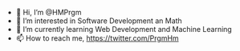 - 👋 Hi, I’m @HMPrgm
- 👀 I’m interested in Software Development an Math
- 🌱 I’m currently learning Web Development and Machine Learning
- 📫 How to reach me, https://twitter.com/PrgmHm

<!---
- 💞️ I’m looking to collaborate on ...


HMPrgm/HMPrgm is a ✨ special ✨ repository because its `README.md` (this file) appears on your GitHub profile.
You can click the Preview link to take a look at your changes.
--->
